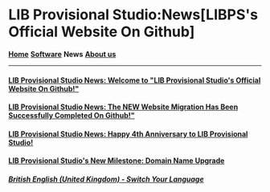 # LIB Provisional Studio:News[LIBPS's Official Website On Github]
 
**[Home](index)** **[Software](Software)** **News** **[About us](About_us)** 

------------

#### [LIB Provisional Studio News: Welcome to "LIB Provisional Studio's Official Website On Github!"](news/welcome) 
#### [LIB Provisional Studio News: The NEW Website Migration Has Been Successfully Completed On Github!"](news/move_welcome) 
#### [LIB Provisional Studio News: Happy 4th Anniversary to LIB Provisional Studio!](news/fourth_anniversary_summary)
#### [LIB Provisional Studio's New Milestone: Domain Name Upgrade](news/new_domain_name)

##### [British English (United Kingdom) - Switch Your Language](https://libps.github.io/index)
